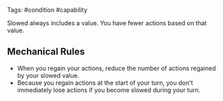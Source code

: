 Tags: #condition #capability

Slowed always includes a value. You have fewer actions based on that value.

## Mechanical Rules
- When you regain your actions, reduce the number of actions regained by your slowed value.
- Because you regain actions at the start of your turn, you don't immediately lose actions if you become slowed during your turn.
